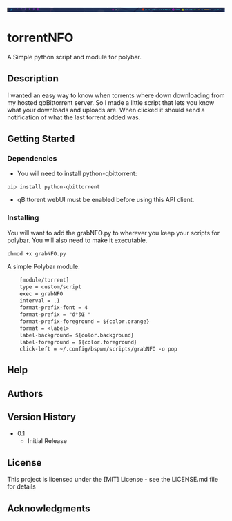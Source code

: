 ![Alt text](/screenshots/2022-12-11_23-28.png?raw=true "Polybar Screenshot")
# torrentNFO

A Simple python script and module for polybar. 

## Description

I wanted an easy way to know when torrents where down downloading from my hosted qbBittorrent server. So I made a little script that lets you know what your downloads and uploads are. When clicked it should send a notification of what the last torrent added was. 

## Getting Started

### Dependencies

* You will need to install python-qbittorrent:
```
pip install python-qbittorrent
```
* qBittorent webUI must be enabled before using this API client. 

### Installing

You will want to add the grabNFO.py to wherever you keep your scripts for polybar. You will also need to make it executable.

```
chmod +x grabNFO.py
```

A simple Polybar module:
```
    [module/torrent]
    type = custom/script
    exec = grabNFO
    interval = .1
    format-prefix-font = 4
    format-prefix = "ó°šŒ "
    format-prefix-foreground = ${color.orange}
    format = <label>
    label-background= ${color.background}
    label-foreground = ${color.foreground}
    click-left = ~/.config/bspwm/scripts/grabNFO -o pop
```




## Help



## Authors


## Version History


* 0.1
    * Initial Release

## License

This project is licensed under the [MIT] License - see the LICENSE.md file for details

## Acknowledgments

